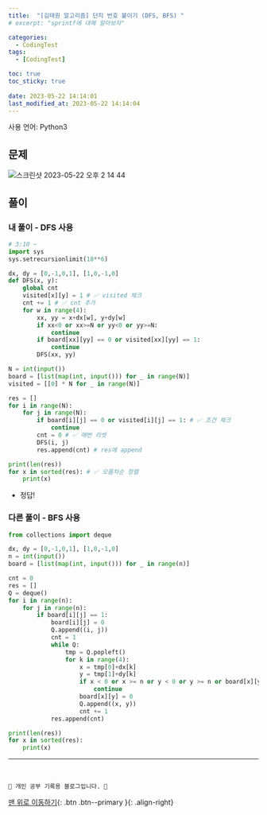 ```yaml
---
title:  "[김태원 알고리즘] 단지 번호 붙이기 (DFS, BFS) "
# excerpt: "sprintf에 대해 알아보자"

categories:
  - CodingTest
tags:
  - [CodingTest]

toc: true
toc_sticky: true
 
date: 2023-05-22 14:14:01
last_modified_at: 2023-05-22 14:14:04
---
```


사용 언어: Python3

## 문제
![스크린샷 2023-05-22 오후 2 14 44](https://github.com/minju412/EcommerceApp/assets/59405576/0c89ef96-8544-4b37-9bad-7efe1d9c82d3)


## 풀이
### 내 풀이 - DFS 사용
```py
# 3:10 ~
import sys
sys.setrecursionlimit(10**6)

dx, dy = [0,-1,0,1], [1,0,-1,0]
def DFS(x, y):
    global cnt
    visited[x][y] = 1 # ✅ visited 체크
    cnt += 1 # ✅ cnt 추가
    for w in range(4):
        xx, yy = x+dx[w], y+dy[w]
        if xx<0 or xx>=N or yy<0 or yy>=N:
            continue
        if board[xx][yy] == 0 or visited[xx][yy] == 1:
            continue
        DFS(xx, yy)

N = int(input())
board = [list(map(int, input())) for _ in range(N)]
visited = [[0] * N for _ in range(N)]

res = []
for i in range(N):
    for j in range(N):
        if board[i][j] == 0 or visited[i][j] == 1: # ✅ 조건 체크
            continue
        cnt = 0 # ✅ 매번 리셋
        DFS(i, j)
        res.append(cnt) # res에 append

print(len(res))
for x in sorted(res): # ✅ 오름차순 정렬
    print(x)
```
- 정답!


### 다른 풀이 - BFS 사용
```py
from collections import deque

dx, dy = [0,-1,0,1], [1,0,-1,0]
n = int(input())
board = [list(map(int, input())) for _ in range(n)]

cnt = 0
res = []
Q = deque()
for i in range(n):
    for j in range(n):
        if board[i][j] == 1:
            board[i][j] = 0
            Q.append((i, j))
            cnt = 1
            while Q:
                tmp = Q.popleft()
                for k in range(4):
                    x = tmp[0]+dx[k]
                    y = tmp[1]+dy[k]
                    if x < 0 or x >= n or y < 0 or y >= n or board[x][y] == 0:
                        continue
                    board[x][y] = 0
                    Q.append((x, y))
                    cnt += 1
            res.append(cnt)

print(len(res))
for x in sorted(res):
    print(x)
```




***
<br>


    💛 개인 공부 기록용 블로그입니다. 👻

[맨 위로 이동하기](#){: .btn .btn--primary }{: .align-right}
